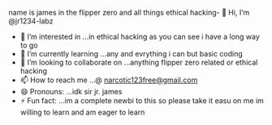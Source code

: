 name is james 
in the flipper zero and all things ethical hacking- 👋 Hi, I’m @jr1234-labz
- 👀 I’m interested in ...in ethical hacking as you can see i have a long way to go
- 🌱 I’m currently learning ...any and evrything i can but basic coding 
- 💞️ I’m looking to collaborate on ...anything flipper zero related or ethical hacking 
- 📫 How to reach me ...@ narcotic123free@gmail.com
- 😄 Pronouns: ...idk sir jr. james 
- ⚡ Fun fact: ...im a complete newbi to this so please take it easu on me im willing to learn and am eager to learn

<!---
jr1234-labz/jr1234-labz is a ✨ special ✨ repository because its `README.md` (this file) appears on your GitHub profile.
You can click the Preview link to take a look at your changes.
--->
